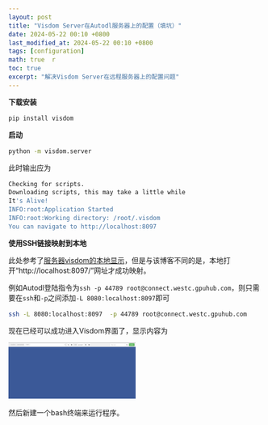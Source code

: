 ```yaml
---
layout: post  
title: "Visdom Server在Autodl服务器上的配置（填坑）"  
date: 2024-05-22 00:10 +0800  
last_modified_at: 2024-05-22 00:10 +0800  
tags: [configuration]  
math: true  r
toc: true  
excerpt: "解决Visdom Server在远程服务器上的配置问题"
---
```


**下载安装**

```bash
pip install visdom
```

**启动**

```bash
python -m visdom.server
```

此时输出应为

```bash
Checking for scripts.
Downloading scripts, this may take a little while
It's Alive!
INFO:root:Application Started
INFO:root:Working directory: /root/.visdom
You can navigate to http://localhost:8097
```

**使用SSH链接映射到本地**

此处参考了[服务器visdom的本地显示](https://blog.csdn.net/weixin_43702653/article/details/127273564)，但是与该博客不同的是，本地打开“http://localhost:8097/”网址才成功映射。

例如Autodl登陆指令为`ssh -p 44789 root@connect.westc.gpuhub.com`，则只需要在`ssh`和`-p`之间添加`-L 8080:localhost:8097`即可

```bash
ssh -L 8080:localhost:8097  -p 44789 root@connect.westc.gpuhub.com
```

现在已经可以成功进入Visdom界面了，显示内容为

<img src="https://github.com/Sihan0229/Sihan0229.github.io/blob/master/assets/visdom_1.png" width="50%">

然后新建一个bash终端来运行程序。